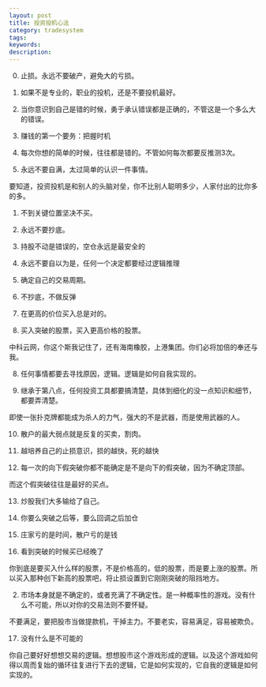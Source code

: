 ```yaml
---
layout: post
title: 投资投机心法
category: tradesystem
tags: 
keywords: 
description: 
---
```




0. 止损。永远不要破产，避免大的亏损。

1. 如果不是专业的，职业的投机，还是不要投机最好。

1. 当你意识到自己是错的时候，勇于承认错误都是正确的，不管这是一个多么大的错误。

1. 赚钱的第一个要务：把握时机

1. 每次你想的简单的时候，往往都是错的。不管如何每次都要反推测3次。

1. 永远不要自满，太过简单的认识一件事情。

要知道，投资投机是和别人的头脑对垒，你不比别人聪明多少，人家付出的比你多的多。


1. 不到关键位置坚决不买。

2. 永远不要抄底。

3. 持股不动是错误的，空仓永远是最安全的

3. 永远不要自以为是，任何一个决定都要经过逻辑推理

4. 确定自己的交易周期。

5. 不抄底，不做反弹

6. 在更高的价位买入总是对的。


7. 买入突破的股票，买入更高价格的股票。

中科云网，你这个斯我记住了，还有海南橡胶，上港集团。你们必将加倍的奉还与我。

8. 任何事情都要去寻找原因，逻辑。逻辑是如何自我实现的。

9. 继承于第八点，任何投资工具都要搞清楚，具体到细化的没一点知识和细节，都要弄清楚。

即使一张扑克牌都能成为杀人的力气，强大的不是武器，而是使用武器的人。

10. 散户的最大弱点就是反复的买卖，割肉。

11. 越培养自己的止损意识，损的越快，死的越快

12. 每一次的向下假突破你都不能确定是不是向下的假突破，因为不确定顶部。

而这个假突破往往是最好的买点。


13. 炒股我们大多输给了自己。


14. 你要么突破之后等，要么回调之后加仓

15. 庄家亏的是时间，散户亏的是钱

16. 看到突破的时候买已经晚了

你到底是要买入什么样的股票，不是价格高的，低的股票，而是要上涨的股票。所以买入那种创下新高的股票吧，将止损设置到它刚刚突破的阻挡地方。


2. 市场本身就是不确定的，或者充满了不确定性。是一种概率性的游戏。没有什么不可能，所以对你的交易法则不要怀疑。

不要满足，要把股市当做提款机，干掉主力。不要老实，容易满足，容易被欺负。

17. 没有什么是不可能的

你自己要好好想想交易的逻辑。想想股市这个游戏形成的逻辑。以及这个游戏如何得以周而复始的循环往复进行下去的逻辑，它是如何实现的，它自我的逻辑是如何实现的。




